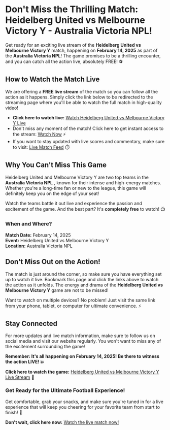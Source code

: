 # Don't Miss the Thrilling Match: Heidelberg United vs Melbourne Victory Y - Australia Victoria NPL!

Get ready for an exciting live stream of the **Heidelberg United vs Melbourne Victory Y** match, happening on **February 14, 2025** as part of the **Australia Victoria NPL**! The game promises to be a thrilling encounter, and you can catch all the action live, absolutely FREE! ⚽

## How to Watch the Match Live

We are offering a **FREE live stream** of the match so you can follow all the action as it happens. Simply click the link below to be redirected to the streaming page where you'll be able to watch the full match in high-quality video!

- **Click here to watch live:** [Watch Heidelberg United vs Melbourne Victory Y Live](https://tinyurl.com/livestreamfreeo?st=Heidelberg+United+vs+Melbourne+Victory+Y&si=ghc)
- Don't miss any moment of the match! Click here to get instant access to the stream: [Watch Now](https://tinyurl.com/livestreamfreeo?st=Heidelberg+United+vs+Melbourne+Victory+Y&si=ghc) ⚡
- If you want to stay updated with live scores and commentary, make sure to visit: [Live Match Feed](https://tinyurl.com/livestreamfreeo?st=Heidelberg+United+vs+Melbourne+Victory+Y&si=ghc) ⏱️

## Why You Can't Miss This Game

Heidelberg United and Melbourne Victory Y are two top teams in the **Australia Victoria NPL** , known for their intense and high-energy matches. Whether you're a long-time fan or new to the league, this game will definitely keep you on the edge of your seat!

Watch the teams battle it out live and experience the passion and excitement of the game. And the best part? It's **completely free** to watch! 📺

### When and Where?

**Match Date:** February 14, 2025  
**Event:** Heidelberg United vs Melbourne Victory Y  
**Location:** Australia Victoria NPL

## Don't Miss Out on the Action!

The match is just around the corner, so make sure you have everything set up to watch it live. Bookmark this page and click the links above to watch the action as it unfolds. The energy and drama of the **Heidelberg United vs Melbourne Victory Y** game are not to be missed!

Want to watch on multiple devices? No problem! Just visit the same link from your phone, tablet, or computer for ultimate convenience. ⚡

## Stay Connected

For more updates and live match information, make sure to follow us on social media and visit our website regularly. You won't want to miss any of the excitement surrounding the game!

**Remember: It's all happening on February 14, 2025! Be there to witness the action LIVE! 💥**

**Click here to watch the game:** [Heidelberg United vs Melbourne Victory Y Live Stream](https://tinyurl.com/livestreamfreeo?st=Heidelberg+United+vs+Melbourne+Victory+Y&si=ghc) 🚀

### Get Ready for the Ultimate Football Experience!

Get comfortable, grab your snacks, and make sure you're tuned in for a live experience that will keep you cheering for your favorite team from start to finish! 🎉

**Don't wait, click here now:** [Watch the live match now!](https://tinyurl.com/livestreamfreeo?st=Heidelberg+United+vs+Melbourne+Victory+Y&si=ghc)
